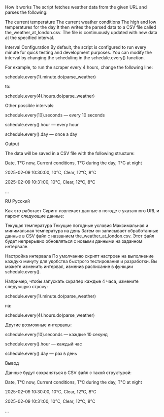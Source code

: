 How it works
The script fetches weather data from the given URL and parses the following:

The current temperature
The current weather conditions
The high and low temperatures for the day
It then writes the parsed data to a CSV file called the_weather_at_london.csv. The file is continuously updated with new data at the specified interval.

Interval Configuration
By default, the script is configured to run every minute for quick testing and development purposes. You can modify the interval by changing the scheduling in the schedule.every() function.

For example, to run the scraper every 4 hours, change the following line:

schedule.every(1).minute.do(parse_weather)

to:

schedule.every(4).hours.do(parse_weather)



Other possible intervals:


schedule.every(10).seconds — every 10 seconds

schedule.every().hour — every hour

schedule.every().day — once a day


Output

The data will be saved in a CSV file with the following structure:

Date, T°C now, Current conditions, T°C during the day, T°C at night

2025-02-09 10:30:00, 10°C, Clear, 12°C, 8°C

2025-02-09 10:31:00, 10°C, Clear, 12°C, 8°C


...

RU Русский

Как это работает
Скрипт извлекает данные о погоде с указанного URL и парсит следующие данные:

Текущая температура
Текущие погодные условия
Максимальная и минимальная температура на день
Затем он записывает обработанные данные в CSV файл с названием the_weather_at_london.csv. Этот файл будет непрерывно обновляться с новыми данными на заданном интервале.

Настройка интервала
По умолчанию скрипт настроен на выполнение каждую минуту для удобства быстрого тестирования и разработки. Вы можете изменить интервал, изменив расписание в функции schedule.every().

Например, чтобы запускать скрапер каждые 4 часа, измените следующую строку:

schedule.every(1).minute.do(parse_weather)

на:

schedule.every(4).hours.do(parse_weather)


Другие возможные интервалы:

schedule.every(10).seconds — каждые 10 секунд

schedule.every().hour — каждый час

schedule.every().day — раз в день

Вывод

Данные будут сохраняться в CSV файл с такой структурой:

Date, T°C now, Current conditions, T°C during the day, T°C at night

2025-02-09 10:30:00, 10°C, Clear, 12°C, 8°C

2025-02-09 10:31:00, 10°C, Clear, 12°C, 8°C

...
